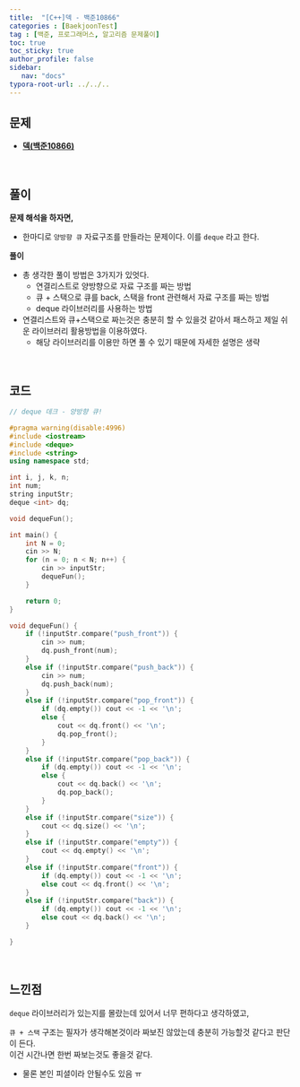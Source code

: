 ```yaml
---
title:  "[C++]덱 - 백준10866"
categories : [BaekjoonTest]
tag : [백준, 프로그래머스, 알고리즘 문제풀이]
toc: true
toc_sticky: true
author_profile: false
sidebar:
   nav: "docs"
typora-root-url: ../../..
---
```




## 문제

* **[덱(백준10866)](https://www.acmicpc.net/problem/10845)**

<br>

## 풀이

**문제 해석을 하자면,**

* 한마디로 `양방향 큐` 자료구조를 만들라는 문제이다. 이를 `deque` 라고 한다.



**풀이**

* 총 생각한 풀이 방법은 3가지가 있엇다.
  * 연결리스트로 양방향으로 자료 구조를 짜는 방법
  * 큐 + 스택으로 큐를 back, 스택을 front 관련해서 자료 구조를 짜는 방법
  * deque 라이브러리를 사용하는 방법
* 연결리스트와 큐+스택으로 짜는것은 충분히 할 수 있을것 같아서 패스하고 제일 쉬운 라이브러리 활용방법을 이용하였다.
  * 해당 라이브러리를 이용만 하면 풀 수 있기 때문에 자세한 설명은 생략



<br>

## 코드

```c++
// deque 데크 - 양방향 큐!

#pragma warning(disable:4996)
#include <iostream>
#include <deque>
#include <string>
using namespace std;

int i, j, k, n;
int num;
string inputStr;
deque <int> dq;

void dequeFun();

int main() {
	int N = 0;
	cin >> N;
	for (n = 0; n < N; n++) {
		cin >> inputStr;
		dequeFun();
	}

	return 0;
}

void dequeFun() {
	if (!inputStr.compare("push_front")) {
		cin >> num;
		dq.push_front(num);
	}
	else if (!inputStr.compare("push_back")) {
		cin >> num;
		dq.push_back(num);
	}
	else if (!inputStr.compare("pop_front")) {
		if (dq.empty()) cout << -1 << '\n';
		else {
			cout << dq.front() << '\n';
			dq.pop_front();
		}
	}
	else if (!inputStr.compare("pop_back")) {
		if (dq.empty()) cout << -1 << '\n';
		else {
			cout << dq.back() << '\n';
			dq.pop_back();
		}
	}
	else if (!inputStr.compare("size")) {
		cout << dq.size() << '\n';
	}
	else if (!inputStr.compare("empty")) {
		cout << dq.empty() << '\n';
	}
	else if (!inputStr.compare("front")) {
		if (dq.empty()) cout << -1 << '\n';
		else cout << dq.front() << '\n';
	}
	else if (!inputStr.compare("back")) {
		if (dq.empty()) cout << -1 << '\n';
		else cout << dq.back() << '\n';
	}

}
```

<br>

## 느낀점

`deque` 라이브러리가 있는지를 몰랐는데 있어서 너무 편하다고 생각하였고,

`큐 + 스택` 구조는 필자가 생각해본것이라 짜보진 않았는데 충분히 가능할것 같다고 판단이 든다.  
이건 시간나면 한번 짜보는것도 좋을것 같다.

* 물론 본인 피셜이라 안될수도 있음 ㅠ
